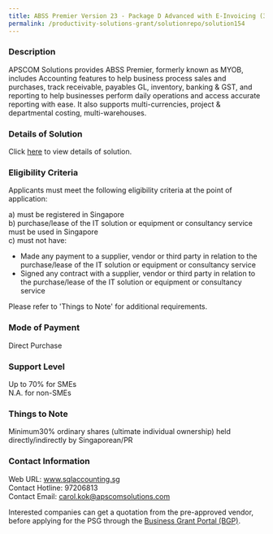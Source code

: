 ```yaml
---
title: ABSS Premier Version 23 - Package D Advanced with E-Invoicing (3-Users)
permalink: /productivity-solutions-grant/solutionrepo/solution154
---
```


### Description

APSCOM Solutions provides ABSS Premier, formerly known as MYOB, includes Accounting features to help business process sales and purchases, track receivable, payables GL, inventory, banking & GST, and reporting to help businesses perform daily operations and access accurate reporting with ease. It also supports multi-currencies, project & departmental costing, multi-warehouses.

### Details of Solution

Click <a href='https://www.gobusiness.gov.sg/images/psg/Desensitised_Apscom_ABSS_Annex_3_CR_wef_31_Mar_2022_Part_4.pdf' target='_blank' rel='noopener'>here</a> to view details of solution.

### Eligibility Criteria

Applicants must meet the following eligibility criteria at the point of application:

a) must be registered in Singapore <br>
b) purchase/lease of the IT solution or equipment or consultancy service must be used in Singapore <br>
c) must not have:
- Made any payment to a supplier, vendor or third party in relation to the purchase/lease of the IT solution or equipment or consultancy service
- Signed any contract with a supplier, vendor or third party in relation to the purchase/lease of the IT solution or equipment or consultancy service

Please refer to 'Things to Note' for additional requirements.

### Mode of Payment
Direct Purchase

### Support Level
Up to 70% for SMEs <br>
N.A. for non-SMEs

### Things to Note
 Minimum30% ordinary shares (ultimate individual ownership) held directly/indirectly by Singaporean/PR

### Contact Information
Web URL: www.sqlaccounting.sg <br>Contact Hotline: 97206813 <br>Contact Email: carol.kok@apscomsolutions.com <br>

Interested companies can get a quotation from the pre-approved vendor, before applying for the PSG through the <a target='_blank' rel='noopener' href='https://www.businessgrants.gov.sg/'>Business Grant Portal (BGP)</a>.
